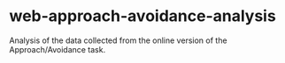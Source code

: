 # web-approach-avoidance-analysis

Analysis of the data collected from the online version of the Approach/Avoidance task.